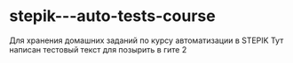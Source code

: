 # stepik---auto-tests-course
Для хранения домашних заданий по курсу автоматизации в STEPIK
Тут написан тестовый текст для позырить в гите 2
